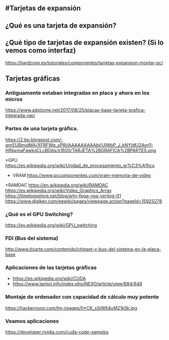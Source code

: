 #Tarjetas de expansión
---

## ¿Qué es una tarjeta de expansión?

## ¿Qué tipo de tarjetas de expansión existen? (Si lo vemos como interfaz)
https://hardzone.es/tutoriales/componentes/tarjetas-expansion-montar-pc/

## Tarjetas gráficas

### Antiguamente estaban integradas en placa y ahora en los micros

https://www.adslzone.net/2017/08/25/placas-base-tarjeta-grafica-integrada-igp/

### Partes de una tarjeta gráfica.
https://2.bp.blogspot.com/-gnrEUBmidMA/XFBFWg_xP8I/AAAAAAAAAbI/UlWbP_J_kNYIdfJ2AyrI1-HINwmaFawkgCLcBGAs/s1600/TARJETA%2BGRAFICA%2BPARTES.png

*GPU
https://es.wikipedia.org/wiki/Unidad_de_procesamiento_gr%C3%A1fico

* VRAM
https://www.pccomponentes.com/vram-memoria-de-video

*RAMDAC
https://en.wikipedia.org/wiki/RAMDAC
https://es.wikipedia.org/wiki/Video_Graphics_Array
https://timetoexplore.net/blog/arty-fpga-vga-verilog-01
https://www.digikey.com/eewiki/pages/viewpage.action?pageId=15925278

### ¿Qué es el GPU Switching?
https://es.wikipedia.org/wiki/GPU_switching

### FDI (Bus del sistema)
http://www.ticarte.com/contenido/chipset-y-bus-del-sistema-en-la-placa-base

### Aplicaciones de las tarjetas gráficas
* https://es.wikipedia.org/wiki/CUDA
* https://www.lamjol.info/index.php/NEXO/article/view/684/848

### Montaje de ordenador con capacidad de cálculo muy potente
https://hackernoon.com/hn-images/0*CK_sSiW64uM21k5k.jpg

### Veamos aplicaciones
https://developer.nvidia.com/cuda-code-samples
